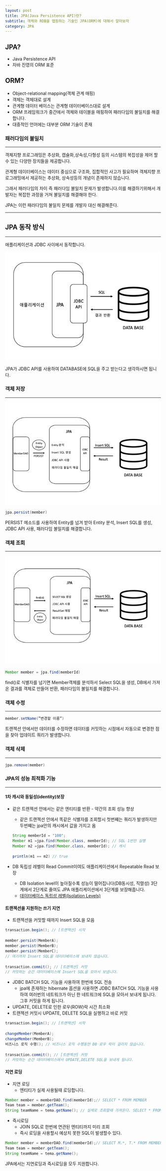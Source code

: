 ```yaml
---
layout: post
title: JPA(Java Persistence API)란?
subtitle: 객체와 RDB을 맵핑하는 기술인 JPA(ORM)에 대해서 알아보자
category: JPA
---
```



## JPA?

- Java Persistence API
- 자바 진영의 ORM 표준

## ORM?

- Object-relational mapping(객체 관계 매핑)
- 객체는 객체대로 설계
- 관계형 데이터 베이스는 관계형 데이터베이스대로 설계
- ORM 프레임워크가 중간에서 객체와 테이블을 매핑하여 패러다임의 불일치를 해결합니다.
- 대중적인 언어에는 대부분 ORM 기술이 존재

### 패러다임의 불일치

---

객체지향 프로그래밍은 추상화, 캡슐화,상속성,다형성 등의 시스템의 복잡성을 제어 할수 있는 다양한 장치들을 제공합니다.

관계형 데이터베이스는  데이터 중심으로 구조화, 집합적인 사고가 필요하며 객체지향 프로그래밍에서 제공하는 추상화, 상속성등의 개념이 존재하지 않습니다.

그래서 패러다임의 차이 즉 패러다임 불일치 문제가 발생합니다.이를 해결하기위해서 개발자는 복잡한 과정을 거쳐 불일치를 해결해야 한다.

JPA는 이런 패러다임의 불일치 문제를 개발자 대신 해결해준다.

---

## JPA 동작 방식

---

애플리케이션과 JDBC 사이에서 동작합니다.



![JPA_main.png](/img/post/JPA_main.png)

JPA가 JDBC API를 사용하여 DATABASE에 SQL을 주고 받는다고 생각하시면 됩니다.

### 객체 저장

---

![JPA_persist.png](/img/post/JPA_persist.png)

```java
jpa.persist(member)
```

PERSIST 메소드를 사용하여 Entity를 넘겨 받아 Entity 분석, Insert SQL를 생성, JDBC API 사용, 패러다임 불일치를 해결합니다.

### 객체 조회

---

![JPA_find.png](/img/post/JPA_find.png)

```java
Member member = jpa.find(memberId)
```

find()로 식별자를 넘기면 Member객체를 분석하서 Select SQL을 생성, DB에서 가져온 결과를 객체로 만들어 반환, 패러다임의 불일치를 해결합니다.

### 객체 수정

---

```java
member.setName(”변경할 이름”)
```

트랜젝션 안에서만 데이터를 수정하면 데이터를 커밋하는 시점에서 자동으로 변경한 점을 찾아 업데이트 쿼리가 발생합니다.

### 객체 삭제

---
```java
jpa.remove(member)
```


### JPA의 성능 최적화 기능

---

#### 1차 캐시와 동일성(identity)보장
- 같은 트렌젝션 안에서는 같은 엔티티를 반환 - 약간의 조회 성능 향상
    - 같은 트랜젝션 안에서 똑같은 식별자를 조회할시 첫번쨰는 쿼리가 발생하지만 두번쨰는 jpa안의 캐시에서 값을 가지고 옴


    ```java
    String memberId = "100";
    Member m1 =jpa.find(Member.class, memberId); // SQL 1번만 실행
    Member m2 =jpa.find(Member.class, memberId); // 캐시

    println(m1 == m2) // true
    ```



- DB 독립성 레벨이 Read Commit이여도 애플리케이션에서 Repeatable Read 보장
    - DB Isolation level이 높아질수록 성능이 떨어집니다(DB동시성, 직렬성) 3단계에서 2단계로 줄여도 JPA 애플리케이션에서 3단계를 보장해줍니다.
    - [데이터베이스 독립성 레벨(Isolation Levels)](https://pandamun.github.io/database/2021/12/21/Database_Isolation_levels.html)


#### 트랜젝션을 지원하는 쓰기 지연
- 트랜젝션을 커밋할 때까지 Insert SQL을 모음


```java
transaction.begin(); // [트랜잭션] 시작

member.persist(MemberA);
member.persist(MemberB);
member.persist(MemberC);
// 여기까지 Insert SQL을 데이터베이스에 보내지 않습니다.

transaction.commit(); // [트랜젝션] 커밋
// 커밋하는 순간 데이터베이스에 Insert SQL을 모아서 보냅니다.
```


- JDBC BATCH SQL 기능을 사용하여 한번에 SQL 전송
    - jpa에 존재하는 hibernate 옵션을 사용하면 JDBC BATCH SQL 기능을 사용하여 여러번의 네트워크가 아닌 한 네트워크에 SQL을 모아서 보내게 됩니다. 그후 커밋을 하게 됩니다.
- UPDATE, DELETE로 인한 로우(ROW)락 시간 최소화
- 트랜젝션 커밋시 UPDATE, DELETE SQL을 실행하고 바로 커밋


```java
transaction.begin(); // [트랜잭션] 시작

changeMember(MemberA);
changeMember(MemberB);
비즈니스 로직 수행(); // 비즈니스 로직 수행동안 DB 로우 락이 걸리지 않습니다.

transaction.commit(); // [트랜젝션] 커밋
// 커밋하는 순간 데이터베이스에서 UPDATE,DELETE SQL을 보내게 됩니다.
```


#### 지연 로딩
- 지연 로딩
    - 엔티티가 실제 사용될때 로딩합니다.


```java
Member member = memberDAO.find(memberId);// SELECT * FROM MEMBER
Team team = member.getTeam();
String teamName = tema.getName(); // 실제로 조회할때 가져온다. SELECT * FROM TEAM
```


- 즉시로딩
    - JOIN SQL로 한번에 연관된 엔티티까지 미리 조회
    - 즉시 로딩을 사용할시 예상치 못한 SQL이 발생할수 있다.


```java
Member member = memberDAO.find(memberId);// SELECT M.*, T.* FROM MEMBER JOIN TEAM..
Team team = member.getTeam();
String teamName = tema.getName();
```


JPA에서는 지연로딩과 즉시로딩을 모두 지원합니다.
